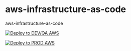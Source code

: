 # aws-infrastructure-as-code
aws-infrastructure-as-code

[![Deploy to DEV/QA AWS](https://github.com/gogulamudigeethareddy/aws-infrastructure-as-code/actions/workflows/dev-qa-deploy.yaml/badge.svg?event=workflow_run)](https://github.com/gogulamudigeethareddy/aws-infrastructure-as-code/actions/workflows/dev-qa-deploy.yaml)


[![Deploy to PROD AWS](https://github.com/gogulamudigeethareddy/aws-infrastructure-as-code/actions/workflows/prod-deploy.yaml/badge.svg?branch=main&event=workflow_run)](https://github.com/gogulamudigeethareddy/aws-infrastructure-as-code/actions/workflows/prod-deploy.yaml)